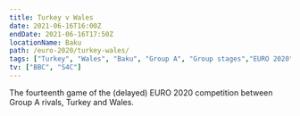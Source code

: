 ```yaml
---
title: Turkey v Wales
date: 2021-06-16T16:00Z
endDate: 2021-06-16T17:50Z
locationName: Baku
path: /euro-2020/turkey-wales/
tags: ["Turkey", "Wales", "Baku", "Group A", "Group stages","EURO 2020"]
tv: ["BBC", "S4C"]
---
```


The fourteenth game of the (delayed) EURO 2020 competition between Group A rivals, Turkey and Wales.